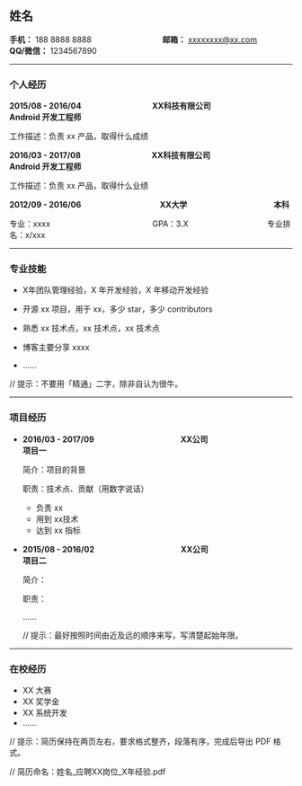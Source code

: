 ## 姓名

**手机：** 188 8888 8888　　　　　　　　　**邮箱：** xxxxxxxx@xx.com　　　　　　　　　**QQ/微信：** 1234567890



-----------------------

### 个人经历

**2015/08 - 2016/04**　　　　　　　　　**XX科技有限公司**　　　　　　　　**Android 开发工程师**

工作描述：负责 xx 产品，取得什么成绩

**2016/03 - 2017/08**　　　　　　　　　**XX科技有限公司**　　　　　　　　**Android 开发工程师**

工作描述：负责 xx 产品，取得什么业绩

**2012/09 - 2016/06**　　　　　　　　　　**XX大学**　　　　　　　　　　　**本科**    

专业：xxxx　　　　　　　　　　　　　GPA：3.X　　　　　　　　　　专业排名：x/xxx  

------------------------

### 专业技能

* X年团队管理经验，X 年开发经验，X 年移动开发经验

* 开源 xx 项目，用于 xx，多少 star，多少 contributors

* 熟悉 xx 技术点，xx 技术点，xx 技术点

* 博客主要分享 xxxx

* ……

// 提示：不要用「精通」二字，除非自认为很牛。

---------------------

### 项目经历

* **2016/03 - 2017/09**　　　　　　　　　　　**XX公司**　　　　　　　　　　　**项目一**

  简介：项目的背景

  职责：技术点、贡献（用数字说话）

  * 负责 xx
  * 用到 xx技术
  * 达到 xx 指标

* **2015/08 - 2016/02**　　　　　　　　　　　**XX公司**　　　　　　　　　　　**项目二**

  简介：

  职责：

  ……

  // 提示：最好按照时间由近及远的顺序来写，写清楚起始年限。

----------------------------------

### 在校经历

* XX 大赛
* XX 奖学金
* XX 系统开发
* ……

// 提示：简历保持在两页左右，要求格式整齐，段落有序，完成后导出 PDF 格式。

// 简历命名：姓名\_应聘XX岗位\_X年经验.pdf
